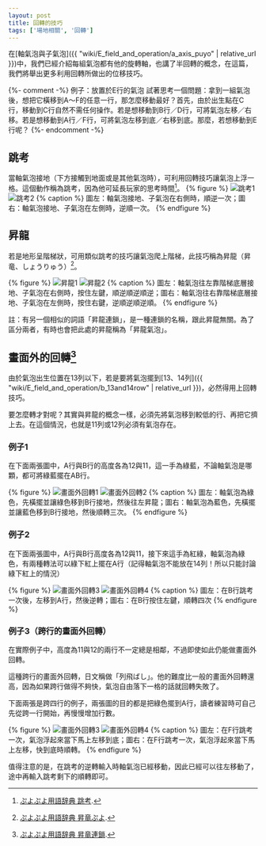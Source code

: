 ```yaml
---
layout: post
title: 回轉的技巧
tags: ['場地相關', '回轉']
---
```


在[軸氣泡與子氣泡]({{ "wiki/E_field_and_operation/a_axis_puyo" | relative_url }})中，我們已經介紹每組氣泡都有他的旋轉軸，也講了半回轉的概念，在這篇，我們將舉出更多利用回轉所做出的位移技巧。

{%- comment -%}
例子：放置於E行的氣泡
試著思考一個問題：拿到一組氣泡後，想把它橫移到A～F的任意一行，那怎麼移動最好？首先，由於出生點在C行，移動到C行自然不需任何操作。若是想移動到B行／D行，可將氣泡左移／右移。若是想移動到A行／F行，可將氣泡左移到底／右移到底。那麼，若想移動到E行呢？
{%- endcomment -%}

## 跳考

當軸氣泡接地（下方接觸到地面或是其他氣泡時），可利用回轉技巧讓氣泡上浮一格。這個動作稱為跳考，因為他可延長玩家的思考時間[^1]。
{% figure %}
  ![跳考1](https://i.imgur.com/7xJOWWH.gif) 
  ![跳考2](https://i.imgur.com/FCD55lq.gif)
{% caption %}
圖左：軸氣泡接地、子氣泡在右側時，順逆一次；圖右：軸氣泡接地、子氣泡在左側時，逆順一次。
{% endfigure %}

## 昇龍

若是地形呈階梯狀，可用類似跳考的技巧讓氣泡爬上階梯，此技巧稱為昇龍（昇竜、しょうりゅう）[^2]。

{% figure %}
  ![昇龍1](https://i.imgur.com/iq7TZ3D.gif) 
  ![昇龍2](https://i.imgur.com/zwoTbKV.gif)
{% caption %}
  圖左：軸氣泡往左靠階梯底層接地、子氣泡在右側時，按住左鍵，順逆順逆順逆；圖右：軸氣泡往右靠階梯底層接地、子氣泡在左側時，按住右鍵，逆順逆順逆順。
{% endfigure %}

註：有另一個相似的詞語「昇龍連鎖」，是一種連鎖的名稱，跟此昇龍無關。為了區分兩者，有時也會把此處的昇龍稱為「昇龍氣泡」。

## 畫面外的回轉[^3]

由於氣泡出生位置在13列以下，若是要將氣泡擺到[13、14列]({{ "wiki/E_field_and_operation/b_13and14row" | relative_url }})，必然得用上回轉技巧。

要怎麼轉才對呢？其實與昇龍的概念一樣，必須先將氣泡移到較低的行、再把它擠上去。在這個情況，也就是11列或12列必須有氣泡存在。

### 例子1

在下面兩張圖中，A行與B行的高度各為12與11，這一手為綠藍，不論軸氣泡是哪顆，都可將綠藍擺在AB行。

{% figure %}
  ![畫面外回轉1](https://i.imgur.com/8FHcd30.gif) 
  ![畫面外回轉2](https://i.imgur.com/rA90SOM.gif)
{% caption %}
  圖左：軸氣泡為綠色，先橫擺並讓綠色移到B行接地，然後往左昇龍；圖右：軸氣泡為藍色，先橫擺並讓藍色移到B行接地，然後順轉三次。
{% endfigure %}

### 例子2

在下面兩張圖中，A行與B行高度各為12與11，接下來這手為紅綠，軸氣泡為綠色，有兩種轉法可以綠下紅上擺在A行（記得軸氣泡不能放在14列！所以只能討論綠下紅上的情況）

{% figure %}
  ![畫面外回轉3](https://i.imgur.com/bIBFUto.gif) 
  ![畫面外回轉4](https://i.imgur.com/7yw9yp8.gif)
{% caption %}
  圖左：在B行跳考一次後，左移到A行，然後逆轉；圖右：在B行按住左鍵，順轉四次
{% endfigure %}

### 例子3（跨行的畫面外回轉）

在實際例子中，高度為11與12的兩行不一定總是相鄰，不過即使如此仍能做畫面外回轉。

這種跨行的畫面外回轉，日文稱做「列飛ばし」。他的難度比一般的畫面外回轉還高，因為如果跨行做得不夠快，氣泡自由落下一格的話就回轉失敗了。

下面兩張是跨四行的例子，兩張圖的目的都是把綠色擺到A行，讀者練習時可自己先從跨一行開始，再慢慢增加行數。

{% figure %}
  ![畫面外回轉3](https://i.imgur.com/G6HJVGC.gif) 
  ![畫面外回轉4](https://i.imgur.com/jxvnHCA.gif)
{% caption %}
  圖左：在F行跳考一次，氣泡浮起來當下馬上左移到底；圖右：在F行跳考一次，氣泡浮起來當下馬上左移，快到底時順轉。
{% endfigure %}

值得注意的是，在跳考的逆轉輸入時軸氣泡已經移動，因此已經可以往左移動了，途中再輸入跳考剩下的順轉即可。

[^1]: [ぷよぷよ用語辞典 跳考](https://www26.atwiki.jp/puyowords/pages/95.html).
[^2]: [ぷよぷよ用語辞典 昇竜ぷよ](https://www26.atwiki.jp/puyowords/pages/184.html).
[^3]: [ぷよぷよ用語辞典 昇竜連鎖](https://www26.atwiki.jp/puyowords/pages/167.html).
[^4]: [ぷよぷよ通　まわし、画面外操作完全攻略](https://puyo-camp.jp/posts/65520).
